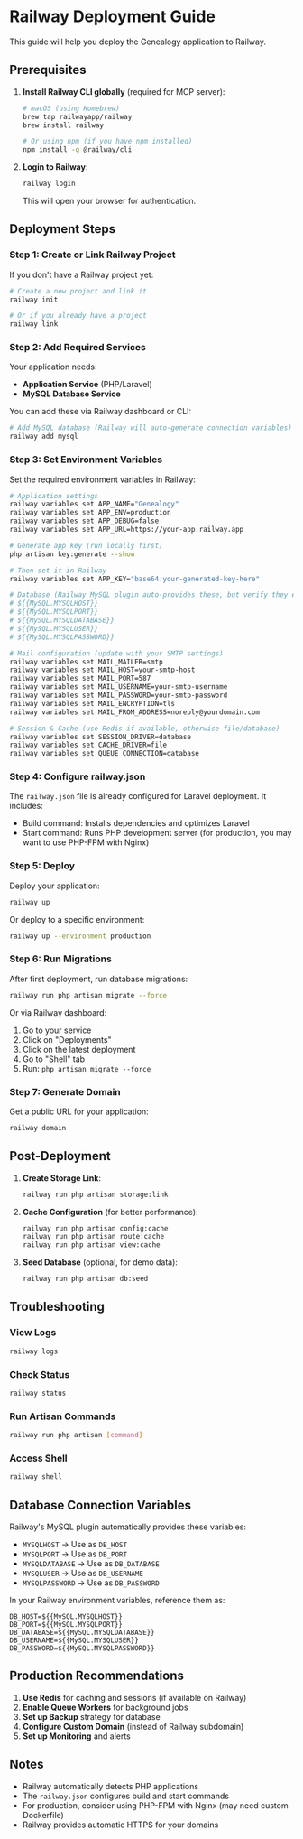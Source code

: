 # Railway Deployment Guide

This guide will help you deploy the Genealogy application to Railway.

## Prerequisites

1. **Install Railway CLI globally** (required for MCP server):
   ```bash
   # macOS (using Homebrew)
   brew tap railwayapp/railway
   brew install railway
   
   # Or using npm (if you have npm installed)
   npm install -g @railway/cli
   ```

2. **Login to Railway**:
   ```bash
   railway login
   ```
   This will open your browser for authentication.

## Deployment Steps

### Step 1: Create or Link Railway Project

If you don't have a Railway project yet:

```bash
# Create a new project and link it
railway init

# Or if you already have a project
railway link
```

### Step 2: Add Required Services

Your application needs:
- **Application Service** (PHP/Laravel)
- **MySQL Database Service**

You can add these via Railway dashboard or CLI:

```bash
# Add MySQL database (Railway will auto-generate connection variables)
railway add mysql
```

### Step 3: Set Environment Variables

Set the required environment variables in Railway:

```bash
# Application settings
railway variables set APP_NAME="Genealogy"
railway variables set APP_ENV=production
railway variables set APP_DEBUG=false
railway variables set APP_URL=https://your-app.railway.app

# Generate app key (run locally first)
php artisan key:generate --show

# Then set it in Railway
railway variables set APP_KEY="base64:your-generated-key-here"

# Database (Railway MySQL plugin auto-provides these, but verify they exist)
# ${{MySQL.MYSQLHOST}}
# ${{MySQL.MYSQLPORT}}
# ${{MySQL.MYSQLDATABASE}}
# ${{MySQL.MYSQLUSER}}
# ${{MySQL.MYSQLPASSWORD}}

# Mail configuration (update with your SMTP settings)
railway variables set MAIL_MAILER=smtp
railway variables set MAIL_HOST=your-smtp-host
railway variables set MAIL_PORT=587
railway variables set MAIL_USERNAME=your-smtp-username
railway variables set MAIL_PASSWORD=your-smtp-password
railway variables set MAIL_ENCRYPTION=tls
railway variables set MAIL_FROM_ADDRESS=noreply@yourdomain.com

# Session & Cache (use Redis if available, otherwise file/database)
railway variables set SESSION_DRIVER=database
railway variables set CACHE_DRIVER=file
railway variables set QUEUE_CONNECTION=database
```

### Step 4: Configure railway.json

The `railway.json` file is already configured for Laravel deployment. It includes:

- Build command: Installs dependencies and optimizes Laravel
- Start command: Runs PHP development server (for production, you may want to use PHP-FPM with Nginx)

### Step 5: Deploy

Deploy your application:

```bash
railway up
```

Or deploy to a specific environment:

```bash
railway up --environment production
```

### Step 6: Run Migrations

After first deployment, run database migrations:

```bash
railway run php artisan migrate --force
```

Or via Railway dashboard:
1. Go to your service
2. Click on "Deployments"
3. Click on the latest deployment
4. Go to "Shell" tab
5. Run: `php artisan migrate --force`

### Step 7: Generate Domain

Get a public URL for your application:

```bash
railway domain
```

## Post-Deployment

1. **Create Storage Link**:
   ```bash
   railway run php artisan storage:link
   ```

2. **Cache Configuration** (for better performance):
   ```bash
   railway run php artisan config:cache
   railway run php artisan route:cache
   railway run php artisan view:cache
   ```

3. **Seed Database** (optional, for demo data):
   ```bash
   railway run php artisan db:seed
   ```

## Troubleshooting

### View Logs
```bash
railway logs
```

### Check Status
```bash
railway status
```

### Run Artisan Commands
```bash
railway run php artisan [command]
```

### Access Shell
```bash
railway shell
```

## Database Connection Variables

Railway's MySQL plugin automatically provides these variables:
- `MYSQLHOST` → Use as `DB_HOST`
- `MYSQLPORT` → Use as `DB_PORT`
- `MYSQLDATABASE` → Use as `DB_DATABASE`
- `MYSQLUSER` → Use as `DB_USERNAME`
- `MYSQLPASSWORD` → Use as `DB_PASSWORD`

In your Railway environment variables, reference them as:
```
DB_HOST=${{MySQL.MYSQLHOST}}
DB_PORT=${{MySQL.MYSQLPORT}}
DB_DATABASE=${{MySQL.MYSQLDATABASE}}
DB_USERNAME=${{MySQL.MYSQLUSER}}
DB_PASSWORD=${{MySQL.MYSQLPASSWORD}}
```

## Production Recommendations

1. **Use Redis** for caching and sessions (if available on Railway)
2. **Enable Queue Workers** for background jobs
3. **Set up Backup** strategy for database
4. **Configure Custom Domain** (instead of Railway subdomain)
5. **Set up Monitoring** and alerts

## Notes

- Railway automatically detects PHP applications
- The `railway.json` configures build and start commands
- For production, consider using PHP-FPM with Nginx (may need custom Dockerfile)
- Railway provides automatic HTTPS for your domains


